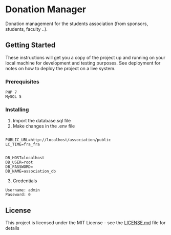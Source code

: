 # Donation Manager

Donation management for the students association (from sponsors, students, faculty ..).

## Getting Started

These instructions will get you a copy of the project up and running on your local machine for development and testing purposes. See deployment for notes on how to deploy the project on a live system.

### Prerequisites

```
PHP 7
MySQL 5
```

### Installing

1. Import the database.sql file
2. Make changes in the .env file

```

PUBLIC_URL=http://localhost/association/public
LC_TIME=fra_fra


DB_HOST=localhost
DB_USER=root
DB_PASSWORD=
DB_NAME=association_db
```

3. Credentials

```
Username: admin
Password: 0
```

## License

This project is licensed under the MIT License - see the [LICENSE.md](LICENSE.md) file for details
